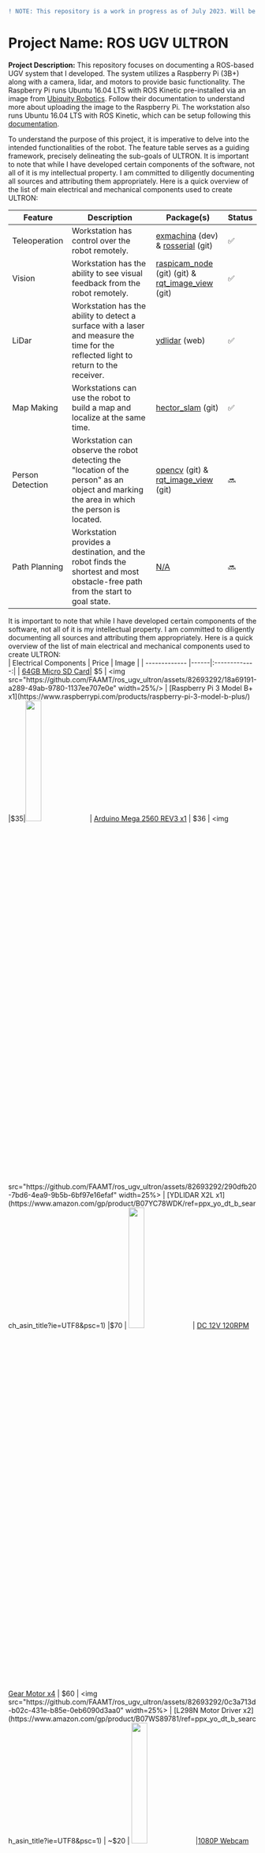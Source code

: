 ```diff
! NOTE: This repository is a work in progress as of July 2023. Will be doing my best to document this project for others with similar interests.
```
# Project Name: ROS UGV ULTRON
**Project Description:** This repository focuses on documenting a ROS-based UGV system that I developed. The system utilizes a Raspberry Pi (3B+) along with a camera, lidar, and motors to provide basic functionality. The Raspberry Pi runs Ubuntu 16.04 LTS with ROS Kinetic pre-installed via an image from [Ubiquity Robotics](https://learn.ubiquityrobotics.com/kinetic_pi_image_downloads). Follow their documentation to understand more about uploading the image to the Raspberry Pi. The workstation also runs Ubuntu 16.04 LTS with ROS Kinetic, which can be setup following this [documentation](https://learn.ubiquityrobotics.com/noetic_quick_start_workstation). 

To understand the purpose of this project, it is imperative to delve into the intended functionalities of the robot. The feature table serves as a guiding framework, precisely delineating the sub-goals of ULTRON. It is important to note that while I have developed certain components of the software, not all of it is my intellectual property. I am committed to diligently documenting all sources and attributing them appropriately. Here is a quick overview of the list of main electrical and mechanical components used to create ULTRON: </br>

| Feature | Description| Package(s) | Status |
| --------|------------|---------|--------|
| Teleoperation | Workstation has control over the robot remotely. | [exmachina](https://github.com/FAAMT/ros_ugv_ultron/tree/dev_branch_0/mypc_ws/src/exmachina) (dev) & [rosserial](https://github.com/ros-drivers/rosserial) (git)  | :white_check_mark: |
| Vision | Workstation has the ability to see visual feedback from the robot remotely.| [raspicam_node](https://github.com/UbiquityRobotics/raspicam_node) (git) (git) & [rqt_image_view](https://github.com/ros-visualization/rqt_image_view) (git) |  :white_check_mark: |
| LiDar | Workstation has the ability to detect a surface with a laser and measure the time for the reflected light to return to the receiver. | [ydlidar](https://www.ydlidar.com/service_support/download.html) (web) | :white_check_mark: |
| Map Making | Workstations can use the robot to build a map and localize at the same time. | [hector_slam](https://github.com/UbiquityRobotics/raspicam_node) (git)|  :white_check_mark: |
| Person Detection | Workstation can observe the robot detecting the "location of the person" as an object and marking the area in which the person is located. | [opencv](https://github.com/tizianofiorenzani/ros_tutorials/tree/master/opencv) (git) & [rqt_image_view](https://github.com/ros-visualization/rqt_image_view) (git) | :soon: |
| Path Planning | Workstation provides a destination, and the robot finds the shortest and most obstacle-free path from the start to goal state. | [N/A]() |  :soon: |

It is important to note that while I have developed certain components of the software, not all of it is my intellectual property. I am committed to diligently documenting all sources and attributing them appropriately. Here is a quick overview of the list of main electrical and mechanical components used to create ULTRON: </br>
| Electrical Components | Price | Image |
| ------------- |------|:-------------:|
| [64GB Micro SD Card]()| $5 | <img src="https://github.com/FAAMT/ros_ugv_ultron/assets/82693292/18a69191-a289-49ab-9780-1137ee707e0e" width=25%/>
| [Raspberry Pi 3 Model B+ x1](https://www.raspberrypi.com/products/raspberry-pi-3-model-b-plus/) |$35|<img src="https://github.com/FAAMT/ros_ugv_ultron/assets/82693292/54c797bd-4644-40fe-b0b6-983cc0bacbdb" width=25%>
| [Arduino Mega 2560 REV3  x1](https://www.amazon.com/gp/product/B0046AMGW0/ref=ppx_yo_dt_b_search_asin_title?ie=UTF8&psc=1) | $36 | <img src="https://github.com/FAAMT/ros_ugv_ultron/assets/82693292/290dfb20-7bd6-4ea9-9b5b-6bf97e16efaf" width=25%>
| [YDLIDAR X2L x1](https://www.amazon.com/gp/product/B07YC78WDK/ref=ppx_yo_dt_b_search_asin_title?ie=UTF8&psc=1) |$70 | <img src="https://github.com/FAAMT/ros_ugv_ultron/assets/82693292/096fa4ea-df55-4667-9f46-0b46fdb4e574" width=25%>
| [DC 12V 120RPM Gear Motor x4](https://www.amazon.com/gp/product/B071KFSVRN/ref=ppx_yo_dt_b_search_asin_title?ie=UTF8&psc=1) | $60 | <img src="https://github.com/FAAMT/ros_ugv_ultron/assets/82693292/0c3a713d-b02c-431e-b85e-0eb6090d3aa0" width=25%>
| [L298N Motor Driver x2](https://www.amazon.com/gp/product/B07WS89781/ref=ppx_yo_dt_b_search_asin_title?ie=UTF8&psc=1) | ~$20 | <img src="https://github.com/FAAMT/ros_ugv_ultron/assets/82693292/6d21cf40-6c90-4595-bdda-d5919f308940" width=25%>
|[1080P Webcam 5MP OV5647 x1](https://www.amazon.com/gp/product/B08QFM8TVV/ref=ppx_yo_dt_b_search_asin_title?ie=UTF8&psc=1)| ~10 | <img src="https://github.com/FAAMT/ros_ugv_ultron/assets/82693292/7a1a6268-225c-4ecb-9c84-34ef224eeff5" width=25%>|
|[12V 2000mAh Battery x1](https://www.amazon.com/gp/product/B09LX94XM7/ref=ppx_yo_dt_b_search_asin_title?ie=UTF8&th=1)| ~$20 | <img src="https://github.com/FAAMT/ros_ugv_ultron/assets/82693292/8e5b8b3a-481c-46e8-9a53-23128829f246" width=25%>|
|[LM2596 Adjustable DC-DC Step Down Buck Power Convert Module 4.0-40V Input to 1.25-37V x1](https://www.amazon.com/gp/product/B00LSEBYHU/ref=ppx_yo_dt_b_search_asin_title?ie=UTF8&psc=1)| $5 |<img src="https://github.com/FAAMT/ros_ugv_ultron/assets/82693292/6065bf5f-b8d9-4c08-96bb-88fa893609e6" width=25%>|
| **Mechanical Components**  | **Price** |  **Image** |
| [Mecanum Wheels x4]() | ~$20 | <img src="https://github.com/FAAMT/ros_ugv_ultron/assets/82693292/1544e2d9-484b-48b8-bd34-0712085d7da8" width=25%>
| **Total Cost:** | $281 |  Note: some prices are based on wholesale price |

<div align="center">
</br>ULTRON's chassis frame was designed using Autodesk Fusion 360; here is a rendered representation.
  </br><img src="https://github.com/FAAMT/ros_ugv_ultron/assets/82693292/c452e5b1-3dc1-4a57-9dc6-c04bfd5d3baf"  width=100%>
</div>

<div align="center">
  &nbsp;&nbsp;&nbsp; DEMO: ULTRON-001
  <br/>** Note: The video is sped up 300% for the sake of brevity. **
  <video src='https://github.com/FAAMT/ros_ugv_ultron/assets/82693292/f8ab93bb-312f-4d7d-95b2-b4253dbb8a0b'> 
  </video>
</div>
<br />

## [Project Instructions](https://github.com/FAAMT/ros_ugv_ultron/wiki)
